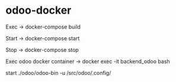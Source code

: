 # odoo-docker
Exec -> docker-compose build

Start -> docker-compose start

Stop -> docker-compose stop


Exec 
odoo docker container ->  docker exec -it backend_odoo bash 

start 
./odoo/odoo-bin -u /src/odoo/.config/


